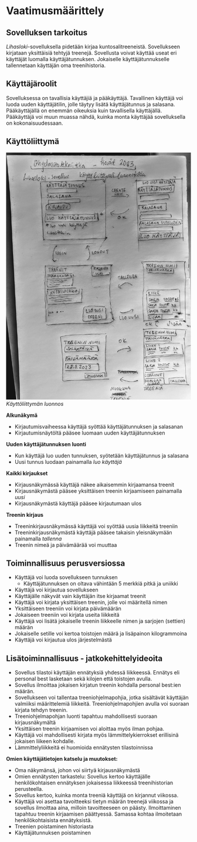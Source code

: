 # Vaatimusmäärittely
## Sovelluksen tarkoitus

*Lihasloki*-sovelluksella pidetään kirjaa kuntosalitreeneistä. Sovellukseen kirjataan yksittäisiä tehtyjä treenejä. Sovellusta voivat käyttää useat eri käyttäjät luomalla käyttäjätunnuksen. Jokaiselle käyttäjätunnukselle tallennetaan käyttäjän oma treenihistoria.

## Käyttäjäroolit

Sovelluksessa on tavallisia käyttäjiä ja pääkäyttäjä. Tavallinen käyttäjä voi luoda uuden käyttäjätilin, jolle täytyy lisätä käyttäjätunnus ja salasana. Pääkäyttäjällä on enemmän oikeuksia kuin tavallisella käyttäjällä. Pääkäyttäjä voi muun muassa nähdä, kuinka monta käyttäjää sovelluksella on kokonaisuudessaan.

## Käyttöliittymä
  
 
![](./kuvat/kayttoliittyma-luonnoksia.jpg)  
*Käyttöliittymän luonnos*

**Alkunäkymä**
- Kirjautumisvaiheessa käyttäjä syöttää käyttäjätunnuksen ja salasanan
- Kirjautumisnäytöltä pääsee luomaan uuden käyttäjätunnuksen

**Uuden käyttäjätunnuksen luonti**
- Kun käyttäjä luo uuden tunnuksen, syötetään käyttäjätunnus ja salasana 
- Uusi tunnus luodaan painamalla *luo käyttäjä*

**Kaikki kirjaukset**
- Kirjausnäkymässä käyttäjä näkee aikaisemmin kirjaamansa treenit
- Kirjausnäkymästä pääsee yksittäisen treenin kirjaamiseen painamalla *uusi*
- Kirjausnäkymästä käyttäjä pääsee kirjautumaan ulos

**Treenin kirjaus**
- Treeninkirjausnäkymässä käyttäjä voi syöttää uusia liikkeitä treeniin
- Treeninkirjausnäkymästä käyttäjä pääsee takaisin yleisnäkymään painamalla *tallenna*
- Treenin nimeä ja päivämäärää voi muuttaa


## Toiminnallisuus perusversiossa
- Käyttäjä voi luoda sovellukseen tunnuksen
  - Käyttäjätunnuksen on oltava vähintään 5 merkkiä pitkä ja uniikki
- Käyttäjä voi kirjautua sovellukseen
- Käyttäjälle näkyvät vain käyttäjän itse kirjaamat treenit
- Käyttäjä voi kirjata yksittäisen treenin, jolle voi määritellä nimen
- Yksittäiseen treeniin voi kirjata päivämäärän
- Jokaiseen treeniin voi kirjata useita liikkeitä
- Käyttäjä voi lisätä jokaiselle treenin liikkeelle nimen ja sarjojen (settien) määrän
- Jokaiselle setille voi kertoa toistojen määrä ja lisäpainon kilogrammoina
- Käyttäjä voi kirjautua ulos järjestelmästä

## Lisätoiminnallisuus - jatkokehittelyideoita
- Sovellus tilastoi käyttäjän ennätyksiä yhdessä liikkeessä. Ennätys eli personal best lasketaan sekä kilojen että toistojen avulla.
- Sovellus ilmoittaa jokaisen kirjatun treenin kohdalla personal best:ien määrän. 
- Sovellukseen voi tallentaa treeniohjelmapohjia, jotka sisältävät käyttäjän valmiiksi määrittelemiä liikkeitä. Treeniohjelmapohjien avulla voi suoraan kirjata tehdyn treenin. 
- Treeniohjelmapohjan luonti tapahtuu mahdollisesti suoraan kirjausnäkymältä
- Yksittäisen treenin kirjaamisen voi aloittaa myös ilman pohjaa.
- Käyttäjä voi mahdollisesti kirjata myös lämmittelykierrokset erillisinä jokaisen liikeen kohdalle.
- Lämmittelyliikkeitä ei huomioida ennätysten tilastoinnissa

**Omien käyttäjätietojen katselu ja muutokset:**
- Oma näkymänsä, johon voi siirtyä kirjausnäkymästä
- Omien ennätysten tarkastelu: Sovellus kertoo käyttäjälle henkilökohtaisen ennätyksen jokaisessa liikkeessä treenihistorian perusteella.  
- Sovellus kertoo, kuinka monta treeniä käyttäjä on kirjannut viikossa.
- Käyttäjä voi asettaa tavoitteeksi tietyn määrän treenejä viikossa ja sovellus ilmoittaa aina, milloin tavoitteeseen on päästy. Ilmoittaminen tapahtuu treenin kirjaamisen päättyessä. Samassa kohtaa ilmoitetaan henkilökohtaisista ennätyksistä.
- Treenien poistaminen historiasta
- Käyttäjätunnuksen poistaminen
